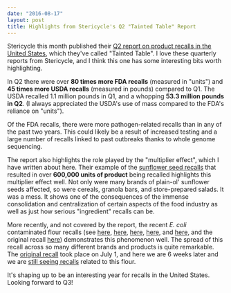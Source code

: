```yaml
---
date: "2016-08-17"
layout: post
title: Highlights from Stericycle's Q2 "Tainted Table" Report
---
```


Stericycle this month published their [Q2 report on product recalls in the United States](http://www.stericycleexpertsolutions.com/wp-content/uploads/2016/08/STCExpertSOLUTIONS-IndustrySpotlight-US-Q22016-FINAL.pdf), which they've called "Tainted Table". I love these quarterly reports from Stericycle, and I think this one has some interesting bits worth highlighting.

In Q2 there were over **80 times more FDA recalls** (measured in "units") and **45 times more USDA recalls** (measured in pounds) compared to Q1. The USDA recalled 1.1 million pounds in Q1, and a whopping **53.3 million pounds in Q2**. (I always appreciated the USDA's use of mass compared to the FDA's reliance on "units").

Of the FDA recalls, there were more pathogen-related recalls than in any of the past two years. This could likely be a result of increased testing and a large number of recalls linked to past outbreaks thanks to whole genome sequencing.

The report also highlights the role played by the "multiplier effect", which I have written about here. Their example of the [sunflower seed recalls](http://scottlougheed.com/2016/05/10/may-official-listeria-monocytogenes-month/) that resulted in over **600,000 units of product** being recalled highlights this multiplier effect well. Not only were many brands of plain-ol' sunflower seeds affected, so were cereals, granola bars, and store-prepared salads. It was a mess. It shows one of the consequences of the immense consolidation and centralization of certain aspects of the food industry as well as just how serious "ingredient" recalls can be.

More recently, and not covered by the report, the recent *E. coli* contaminated flour recalls (see [here](http://www.foodsafetynews.com/2016/08/baking-mixes-recalled-nationwide-because-of-e-coli-in-flour/), [here](http://www.foodsafetynews.com/2016/07/more-sick-general-mills-recalls-more-flour-traced-to-outbreak/), [here](http://www.foodsafetynews.com/2016/07/marie-callenders-recalls-biscuit-mix-with-general-mills-flour/), [here](http://www.foodsafetynews.com/2016/07/fritters-recalled-breading-contains-flour-linked-to-outbreak/), and [here](http://www.foodsafetynews.com/2016/07/general-mills-flour-recall-causes-pancake-mix-recall/), and the original recall [here](http://www.fda.gov/Safety/Recalls/ucm509693.htm)) demonstrates this phenomenon well. The spread of this recall across so many different brands and products is quite remarkable. The [original recall](http://www.fda.gov/Safety/Recalls/ucm509693.htm) took place on July 1, and here we are 6 weeks later and we are [still seeing recalls](http://www.foodsafetynews.com/2016/08/baking-mixes-recalled-nationwide-because-of-e-coli-in-flour/) related to this flour.

It's shaping up to be an interesting year for recalls in the United States. Looking forward to Q3!

